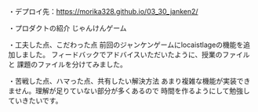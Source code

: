 ・デプロイ先：https://morika328.github.io/03_30_janken2/

・プロダクトの紹介
じゃんけんゲーム

・工夫した点、こだわった点
前回のジャンケンゲームにlocaistlageの機能を追加しました。
フィードバックでアドバイスいただいたように、授業のファイルと
課題のファイルを分けてみました。

・苦戦した点、ハマった点、共有したい解決方法
あまり複雑な機能が実装できません。理解が足りていない部分が多くあるので
時間を作るようにして勉強していきたいです。
